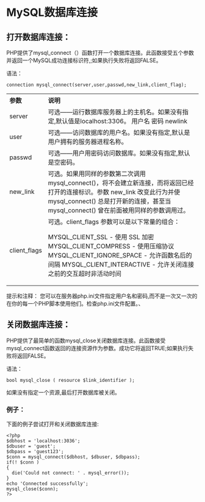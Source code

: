 # MySQL数据库连接

## 打开数据库连接：

PHP提供了mysql_connect（）函数打开一个数据库连接。此函数接受五个参数并返回一个MySQL成功连接标识符,;如果执行失败将返回FALSE。

语法：

	connection mysql_connect(server,user,passwd,new_link,client_flag);

<table class="table table-bordered"> 
<tr>
<th align="left" valign="top" width="20%">参数</th>
<th align="left" valign="top" width="80%">说明</th>
</tr>  
<tr><td>server</td><td>可选——运行数据库服务器上的主机名。如果没有指定,默认值是localhost:3306。
用户名	
密码	  
newlink</td></tr>
<tr><td>user</td><td>可选——访问数据库的用户名。如果没有指定,默认是用户拥有的服务器进程名称。</td></tr>
<tr><td>passwd</td><td> 可选——用户用密码访问数据库。如果没有指定,默认是空密码。</td></tr>
<tr><td>new_link</td><td>	可选。如果用同样的参数第二次调用 mysql_connect()，将不会建立新连接，而将返回已经打开的连接标识。参数 new_link 改变此行为并使 mysql_connect() 总是打开新的连接，甚至当 mysql_connect() 曾在前面被用同样的参数调用过。</td></tr>
<tr><td>client_flags</td><td>可选。client_flags 参数可以是以下常量的组合：



MYSQL_CLIENT_SSL - 使用 SSL 加密 
MYSQL_CLIENT_COMPRESS - 使用压缩协议
MYSQL_CLIENT_IGNORE_SPACE - 允许函数名后的间隔
MYSQL_CLIENT_INTERACTIVE - 允许关闭连接之前的交互超时非活动时间


</td></tr>
</table>

提示和注释：
您可以在服务器php.ini文件指定用户名和密码,而不是一次又一次的在你的每一个PHP脚本使用他们。检查php.ini文件配置。、

## 关闭数据库连接：

PHP提供了最简单的函数mysql_close关闭数据库连接。此函数接受mysql_connect函数返回的连接资源作为参数。成功它将返回TRUE;如果执行失败将返回FALSE。

语法：

	bool mysql_close ( resource $link_identifier );

如果没有指定一个资源,最后打开数据库被关闭。

### 例子：

下面的例子尝试打开和关闭数据库连接:

	<?php
	$dbhost = 'localhost:3036';
	$dbuser = 'guest';
	$dbpass = 'guest123';
	$conn = mysql_connect($dbhost, $dbuser, $dbpass);
	if(! $conn )
	{
	  die('Could not connect: ' . mysql_error());
	}
	echo 'Connected successfully';
	mysql_close($conn);
	?>
	
